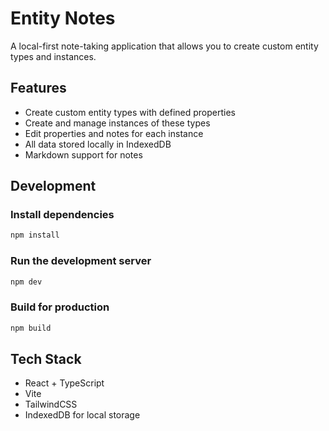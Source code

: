 # Entity Notes

A local-first note-taking application that allows you to create custom entity types and instances.

## Features

- Create custom entity types with defined properties
- Create and manage instances of these types
- Edit properties and notes for each instance
- All data stored locally in IndexedDB
- Markdown support for notes

## Development

### Install dependencies

```bash
npm install
```

### Run the development server

```bash
npm dev
```

### Build for production

```bash
npm build
```

## Tech Stack

- React + TypeScript
- Vite
- TailwindCSS
- IndexedDB for local storage
